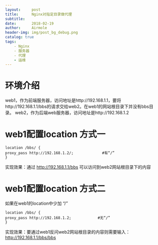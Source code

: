 ```yaml
---
layout:     post
title:      Nginx对指定目录做代理
subtitle:
date:       2018-02-19
author:     Airmole
header-img: img/post_bg_debug.png
catalog: true
tags:
    - Nginx
    - 服务器
    - 代理
    - 运维
---
```

# 环境介绍

web1，作为前端服务器，访问地址是http://192.168.1.1，要将http://192.168.1.1/bbs的请求交给web2。在web1的网站根目录下并没有bbs目录。
web2，作为后端web服务器，访问地址是http://192.168.1.2

# web1配置location 方式一

```
location /bbs/ {
proxy_pass http://192.168.1.2/;             #有“/”
}
```

实现效果：通过 http://192.168.1.1/bbs  可以访问到web2网站根目录下的内容

# web1配置location 方式二

如果在web1的location中少加 “/”

```
location /bbs/ {
proxy_pass http://192.168.1.2;            #无“/”
}
```

实现效果：要通过web1反问web2网站根目录的内容则需要输入：http://192.168.1.1/bbs/bbs
